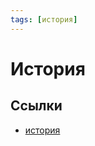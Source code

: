 ```yaml
---
tags: [история]
---
```

# История

## Ссылки

* [история](https://ru.wikipedia.org/wiki/%D0%98%D1%81%D1%82%D0%BE%D1%80%D0%B8%D1%8F "История")
